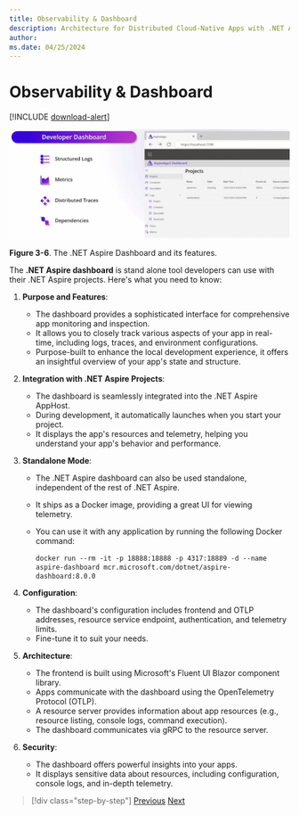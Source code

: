 ```yaml
---
title: Observability & Dashboard 
description: Architecture for Distributed Cloud-Native Apps with .NET Aspire & Containers | Observability & Dashboard 
author: 
ms.date: 04/25/2024
---
```


# Observability & Dashboard 

[!INCLUDE [download-alert](../includes/download-alert.md)]

![A diagram and screenshot of the .NET Aspire Dashboard.](media/Dashboard.png)

**Figure 3-6**. The .NET Aspire Dashboard and its features.

The **.NET Aspire dashboard** is stand alone tool developers can use with their .NET Aspire projects. Here's what you need to know:

1. **Purpose and Features**:
   - The dashboard provides a sophisticated interface for comprehensive app monitoring and inspection.
   - It allows you to closely track various aspects of your app in real-time, including logs, traces, and environment configurations.
   - Purpose-built to enhance the local development experience, it offers an insightful overview of your app's state and structure.

2. **Integration with .NET Aspire Projects**:
   - The dashboard is seamlessly integrated into the .NET Aspire AppHost.
   - During development, it automatically launches when you start your project.
   - It displays the app's resources and telemetry, helping you understand your app's behavior and performance.

3. **Standalone Mode**:
   - The .NET Aspire dashboard can also be used standalone, independent of the rest of .NET Aspire.
   - It ships as a Docker image, providing a great UI for viewing telemetry.
   - You can use it with any application by running the following Docker command:

     ```docker
     docker run --rm -it -p 18888:18888 -p 4317:18889 -d --name aspire-dashboard mcr.microsoft.com/dotnet/aspire-dashboard:8.0.0
     ```

4. **Configuration**:
   - The dashboard's configuration includes frontend and OTLP addresses, resource service endpoint, authentication, and telemetry limits.
   - Fine-tune it to suit your needs.

5. **Architecture**:
   - The frontend is built using Microsoft's Fluent UI Blazor component library.
   - Apps communicate with the dashboard using the OpenTelemetry Protocol (OTLP).
   - A resource server provides information about app resources (e.g., resource listing, console logs, command execution).
   - The dashboard communicates via gRPC to the resource server.

6. **Security**:
   - The dashboard offers powerful insights into your apps.
   - It displays sensitive data about resources, including configuration, console logs, and in-depth telemetry.

>[!div class="step-by-step"]
>[Previous](components.md)
>[Next](..TODO..)
